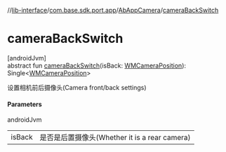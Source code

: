 //[lib-interface](../../../index.md)/[com.base.sdk.port.app](../index.md)/[AbAppCamera](index.md)/[cameraBackSwitch](camera-back-switch.md)

# cameraBackSwitch

[androidJvm]\
abstract fun [cameraBackSwitch](camera-back-switch.md)(isBack: [WMCameraPosition](../-w-m-camera-position/index.md)): Single&lt;[WMCameraPosition](../-w-m-camera-position/index.md)&gt;

设置相机前后摄像头(Camera front/back settings)

#### Parameters

androidJvm

| | |
|---|---|
| isBack | 是否是后置摄像头(Whether it is a rear camera) |
